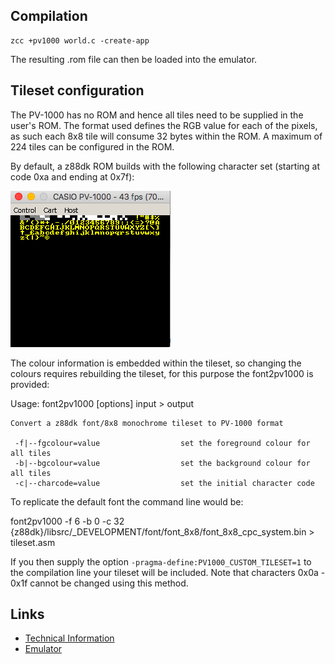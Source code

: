 ## Compilation

    zcc +pv1000 world.c -create-app

The resulting .rom file can then be loaded into the emulator.

## Tileset configuration

The PV-1000 has no ROM and hence all tiles need to be supplied in the user's ROM. The format used defines the RGB value for each of the pixels, as such each 8x8 tile will consume 32 bytes within the ROM. A maximum of 224 tiles can be configured in the ROM.

By default, a z88dk ROM builds with the following character set (starting at code 0xa and ending at 0x7f):

![PV1000 character set](images/platform/pv1000_charset.png)

The colour information is embedded within the tileset, so changing the colours requires rebuilding the tileset, for this purpose the font2pv1000 is provided:

   Usage: font2pv1000 [options] input > output

    Convert a z88dk font/8x8 monochrome tileset to PV-1000 format

     -f|--fgcolour=value                  set the foreground colour for all tiles
     -b|--bgcolour=value                  set the background colour for all tiles
     -c|--charcode=value                  set the initial character code

To replicate the default font the command line would be:

   font2pv1000 -f 6 -b 0 -c 32 {z88dk}/libsrc/_DEVELOPMENT/font/font_8x8/font_8x8_cpc_system.bin > tileset.asm

If you then supply the option `-pragma-define:PV1000_CUSTOM_TILESET=1` to the compilation line your tileset will be included. Note that characters 0x0a - 0x1f cannot be changed using this method.

## Links

* [Technical Information](http://www43.tok2.com/home/cmpslv/Pv1000/EnrPV1.htm)
* [Emulator](http://takeda-toshiya.my.coocan.jp/pv1000/index.html)